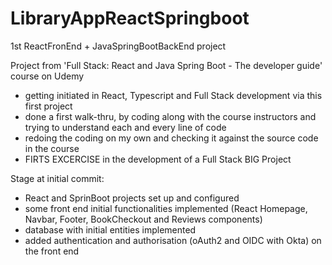 # LibraryAppReactSpringboot
1st ReactFronEnd + JavaSpringBootBackEnd project

Project from 'Full Stack: React and Java Spring Boot - The developer guide' course on Udemy
  - getting initiated in React, Typescript and Full Stack development via this first project
  - done a first walk-thru, by coding along with the course instructors and trying to understand each and every line of code
  - redoing the coding on my own and checking it against the source code in the course
  - FIRTS EXCERCISE in the development of a Full Stack BIG Project

Stage at initial commit:
  - React and SprinBoot projects set up and configured
  - some front end initial functionalities implemented (React Homepage, Navbar, Footer, BookCheckout and Reviews components)
  - database with initial entities implemented 
  - added authentication and authorisation (oAuth2 and OIDC with Okta) on the front end
  



